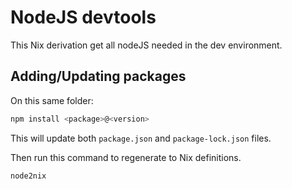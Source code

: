 # NodeJS devtools

This Nix derivation get all nodeJS needed in the dev environment.

## Adding/Updating packages

On this same folder:
```bash
npm install <package>@<version>
```
This will update both `package.json` and `package-lock.json` files.

Then run this command to regenerate to Nix definitions.
```bash
node2nix
```